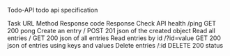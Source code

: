 Todo-API
todo api specification


Task	                URL	            Method	        Response code	        Response
Check API health	    /ping	        GET	            200	                    pong
Create an entry	        /	            POST	        201	                    json of the created object
Read all entries	    /	            GET	            200	                    json of all entries
Read entries by id	    /?id=value	    GET	            200	                    json of entries using keys and values
Delete entries	        /:id	        DELETE	        200	                    status
